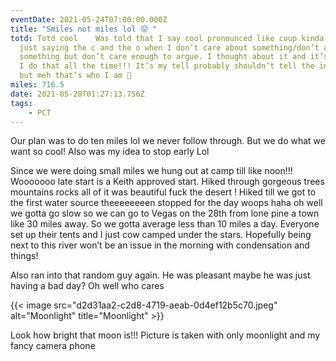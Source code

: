 ```yaml
---
eventDate: 2021-05-24T07:00:00.000Z
title: "Smiles not miles lol 😝 "
totd: Totd cool    Was told that I say cool pronounced like coup kinda like I’m
  just saying the c and the o when I don’t care about something/don’t agree with
  something but don’t care enough to argue. I thought about it and it’s so true
  I do that all the time!!! It’s my tell probably shouldn’t tell the internets
  but meh that’s who I am 🤬
miles: 716.5
date: 2021-05-28T01:27:13.756Z
tags: 
    - PCT
---
```

Our plan was to do ten miles lol we never follow through. But we do what we want so cool! Also was my idea to stop early Lol 



Since we were doing small miles we hung out at camp till like noon!!! Wooooooo late start is a Keith approved start. Hiked through gorgeous trees mountains rocks all of it was beautiful fuck the desert ! Hiked till we got to the first water source theeeeeeeen stopped for the day woops haha oh well we gotta go slow so we can go to Vegas on the 28th from lone pine a town like 30 miles away. So we gotta average less than 10 miles a day. Everyone set up their tents and I just cow camped under the stars. Hopefully being next to this river won’t be an issue in the morning with condensation and things!

Also ran into that random guy again. He was pleasant maybe he was just having a bad day? Oh well who cares

{{< image src="d2d31aa2-c2d8-4719-aeab-0d4ef12b5c70.jpeg" alt="Moonlight" title="Moonlight" >}}

Look how bright that moon is!!! Picture is taken with only moonlight and my fancy camera phone